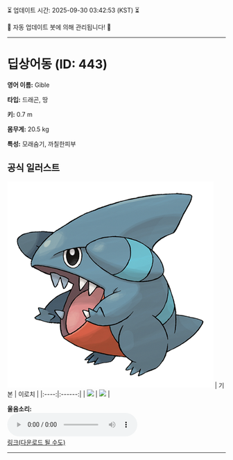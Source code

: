 
⏳ 업데이트 시간: 2025-09-30 03:42:53 (KST) ⏳

🤖 자동 업데이트 봇에 의해 관리됩니다! 🤖

---

# 딥상어동 (ID: 443)
**영어 이름:** Gible

**타입:** 드래곤, 땅

**키:** 0.7 m

**몸무게:** 20.5 kg

**특성:** 모래숨기, 까칠한피부

## 공식 일러스트
![](https://raw.githubusercontent.com/PokeAPI/sprites/master/sprites/pokemon/other/official-artwork/443.png)
| 기본 | 이로치 |
|:----:|:------:|
| <img src="http://play.pokemonshowdown.com/sprites/ani/gible.gif" width="200"> | <img src="http://play.pokemonshowdown.com/sprites/ani-shiny/gible.gif" width="200"> |

**울음소리:**<br><audio controls src="https://raw.githubusercontent.com/PokeAPI/cries/main/cries/pokemon/latest/443.ogg"></audio><br> [링크(다운로드 될 수도)](https://raw.githubusercontent.com/PokeAPI/cries/main/cries/pokemon/latest/443.ogg)


---
